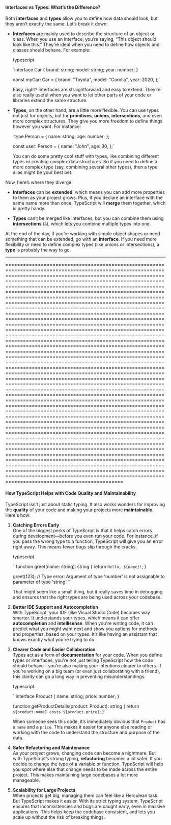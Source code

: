 #### Interfaces vs Types: What’s the Difference?

Both **interfaces** and **types** allow you to define how data should look, but they aren’t exactly the same. Let’s break it down:

*   **Interfaces** are mainly used to describe the structure of an object or class. When you use an interface, you’re saying, “This object should look like this.” They’re ideal when you need to define how objects and classes should behave. For example:
    
    typescript
    
      
    
    `interface Car {
      brand: string;
      model: string;
      year: number;
    }
    
    const myCar: Car = {
      brand: "Toyota",
      model: "Corolla",
      year: 2020,
    };` 
    
    Easy, right? Interfaces are straightforward and easy to extend. They’re also really useful when you want to let other parts of your code or libraries extend the same structure.
    
*   **Types**, on the other hand, are a little more flexible. You can use types not just for objects, but for **primitives**, **unions**, **intersections**, and even more complex structures. They give you more freedom to define things however you want. For instance:
    
      
    
    `type Person = {
      name: string;
      age: number;
    };
    
    const user: Person = {
      name: "John",
      age: 30,
    };` 
    
    You can do some pretty cool stuff with types, like combining different types or creating complex data structures. So if you need to define a more complex type (say, combining several other types), then a type alias might be your best bet.
    

Now, here’s where they diverge:

*   **Interfaces** can be **extended**, which means you can add more properties to them as your project grows. Plus, if you declare an interface with the same name more than once, TypeScript will **merge** them together, which is pretty handy.
    
*   **Types** can’t be merged like interfaces, but you can combine them using **intersections** (`&`), which lets you combine multiple types into one.
    

At the end of the day, if you’re working with simple object shapes or need something that can be extended, go with an **interface**. If you need more flexibility or need to define complex types (like unions or intersections), a **type** is probably the way to go.

* * *


========================================================================================================================================================================================================================================================================================================================================================================================================================================================================================================================================================================================================================================================================================================================================================================================================================================================================================================================================================================================================================================================================================================================================================================================================================================================================================================================================================================================================================================================================================================================================================================================================================================================================================================================================================================================================================================================================================================================================================================================================================================================================================================================================================================================================================================================================================

#### How TypeScript Helps with Code Quality and Maintainability

TypeScript isn’t just about static typing. It also works wonders for improving the **quality** of your code and making your projects more **maintainable**. Here's how:

1.  **Catching Errors Early**  
    One of the biggest perks of TypeScript is that it helps catch errors during development—before you even run your code. For instance, if you pass the wrong type to a function, TypeScript will give you an error right away. This means fewer bugs slip through the cracks.
    
    typescript
    
      
    
    ``function greet(name: string): string {
      return `Hello, ${name}!`;
    }
    
    greet(123); // Type error: Argument of type 'number' is not assignable to parameter of type 'string'.`` 
    
    That might seem like a small thing, but it really saves time in debugging and ensures that the right types are being used across your codebase.
    
2.  **Better IDE Support and Autocompletion**  
    With TypeScript, your IDE (like Visual Studio Code) becomes way smarter. It understands your types, which means it can offer **autocompletion** and **intellisense**. When you're writing code, it can predict what you might want next and show you options for methods and properties, based on your types. It’s like having an assistant that knows exactly what you're trying to do.
    
3.  **Clearer Code and Easier Collaboration**  
    Types act as a form of **documentation** for your code. When you define types or interfaces, you're not just telling TypeScript how the code should behave—you’re also making your intentions clearer to others. If you’re working on a big team (or even just collaborating with a friend), this clarity can go a long way in preventing misunderstandings.
    
    typescript
    
      
    
    ``interface Product {
      name: string;
      price: number;
    }
    
    function getProductDetails(product: Product): string {
      return `${product.name} costs ${product.price}`;
    }`` 
    
    When someone sees this code, it’s immediately obvious that `Product` has a `name` and a `price`. This makes it easier for anyone else reading or working with the code to understand the structure and purpose of the data.
    
4.  **Safer Refactoring and Maintenance**  
    As your project grows, changing code can become a nightmare. But with TypeScript’s strong typing, **refactoring** becomes a lot safer. If you decide to change the type of a variable or function, TypeScript will help you spot where else that change needs to be made across the entire project. This makes maintaining large codebases a lot more manageable.
    
5.  **Scalability for Large Projects**  
    When projects get big, managing them can feel like a Herculean task. But TypeScript makes it easier. With its strict typing system, TypeScript ensures that inconsistencies and bugs are caught early, even in massive applications. This helps keep the codebase consistent, and lets you scale up without the risk of breaking things.
    


